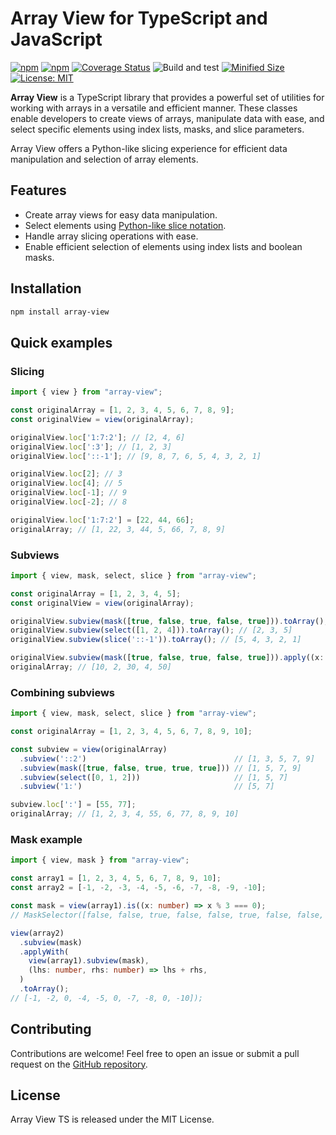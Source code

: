# Array View for TypeScript and JavaScript

[![npm](https://img.shields.io/npm/v/array-view.svg)](https://www.npmjs.com/package/array-view)
[![npm](https://img.shields.io/npm/dm/array-view.svg?style=flat)](https://www.npmjs.com/package/array-view)
[![Coverage Status](https://coveralls.io/repos/github/Smoren/array-view-ts/badge.svg?branch=master&rand=123)](https://coveralls.io/github/Smoren/array-view-ts?branch=master)
![Build and test](https://github.com/Smoren/array-view-ts/actions/workflows/test.yml/badge.svg)
[![Minified Size](https://badgen.net/bundlephobia/minzip/array-view)](https://bundlephobia.com/result?p=array-view)
[![License: MIT](https://img.shields.io/badge/License-MIT-yellow.svg)](https://opensource.org/licenses/MIT)

**Array View** is a TypeScript library that provides a powerful set of utilities for working with arrays in
a versatile and efficient manner. These classes enable developers to create views of arrays, manipulate data with ease,
and select specific elements using index lists, masks, and slice parameters.

Array View offers a Python-like slicing experience for efficient data manipulation and selection of array elements.

## Features
- Create array views for easy data manipulation.
- Select elements using [Python-like slice notation](https://www.geeksforgeeks.org/python-list-slicing/).
- Handle array slicing operations with ease.
- Enable efficient selection of elements using index lists and boolean masks.

## Installation
```bash
npm install array-view
```

## Quick examples
### Slicing
```typescript
import { view } from "array-view";

const originalArray = [1, 2, 3, 4, 5, 6, 7, 8, 9];
const originalView = view(originalArray);

originalView.loc['1:7:2']; // [2, 4, 6]
originalView.loc[':3']; // [1, 2, 3]
originalView.loc['::-1']; // [9, 8, 7, 6, 5, 4, 3, 2, 1]

originalView.loc[2]; // 3
originalView.loc[4]; // 5
originalView.loc[-1]; // 9
originalView.loc[-2]; // 8

originalView.loc['1:7:2'] = [22, 44, 66];
originalArray; // [1, 22, 3, 44, 5, 66, 7, 8, 9]
```

### Subviews
```typescript
import { view, mask, select, slice } from "array-view";

const originalArray = [1, 2, 3, 4, 5];
const originalView = view(originalArray);

originalView.subview(mask([true, false, true, false, true])).toArray(); // [1, 3, 5]
originalView.subview(select([1, 2, 4])).toArray(); // [2, 3, 5]
originalView.subview(slice('::-1')).toArray(); // [5, 4, 3, 2, 1]

originalView.subview(mask([true, false, true, false, true])).apply((x: number) => x * 10);
originalArray; // [10, 2, 30, 4, 50]
```

### Combining subviews
```typescript
import { view, mask, select, slice } from "array-view";

const originalArray = [1, 2, 3, 4, 5, 6, 7, 8, 9, 10];

const subview = view(originalArray)
  .subview('::2')                                 // [1, 3, 5, 7, 9]
  .subview(mask([true, false, true, true, true])) // [1, 5, 7, 9]
  .subview(select([0, 1, 2]))                     // [1, 5, 7]
  .subview('1:')                                  // [5, 7]

subview.loc[':'] = [55, 77];
originalArray; // [1, 2, 3, 4, 55, 6, 77, 8, 9, 10]
```

### Mask example
```typescript
import { view, mask } from "array-view";

const array1 = [1, 2, 3, 4, 5, 6, 7, 8, 9, 10];
const array2 = [-1, -2, -3, -4, -5, -6, -7, -8, -9, -10];

const mask = view(array1).is((x: number) => x % 3 === 0);
// MaskSelector([false, false, true, false, false, true, false, false, true, false])

view(array2)
  .subview(mask)
  .applyWith(
    view(array1).subview(mask),
    (lhs: number, rhs: number) => lhs + rhs,
  )
  .toArray();
// [-1, -2, 0, -4, -5, 0, -7, -8, 0, -10]);
```

## Contributing
Contributions are welcome! Feel free to open an issue or submit a pull request on the [GitHub repository](https://github.com/Smoren/array-view-ts).

## License
Array View TS is released under the MIT License.
